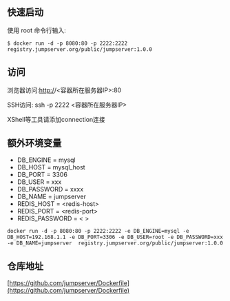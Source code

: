 ## 快速启动

使用 root 命令行输入:

```
$ docker run -d -p 8080:80 -p 2222:2222 registry.jumpserver.org/public/jumpserver:1.0.0
```

## 访问

浏览器访问:[http:/](http://docs.jumpserver.org/)/&lt;容器所在服务器IP&gt;:80

SSH访问: ssh -p 2222 &lt;容器所在服务器IP&gt;

XShell等工具请添加connection连接

## 额外环境变量

* DB\_ENGINE = mysql
* DB\_HOST = mysql\_host
* DB\_PORT = 3306
* DB\_USER = xxx
* DB\_PASSWORD = xxxx
* DB\_NAME = jumpserver
* REDIS\_HOST = &lt;redis-host&gt;
* REDIS\_PORT = &lt;redis-port&gt;
* REDIS\_PASSWORD = &lt; &gt;

```
docker run -d -p 8080:80 -p 2222:2222 -e DB_ENGINE=mysql -e DB_HOST=192.168.1.1 -e DB_PORT=3306 -e DB_USER=root -e DB_PASSWORD=xxx -e DB_NAME=jumpserver  registry.jumpserver.org/public/jumpserver:1.0.0
```

## 仓库地址

[https://github.com/jumpserver/Dockerfile](https://github.com/jumpserver/Dockerfile)

